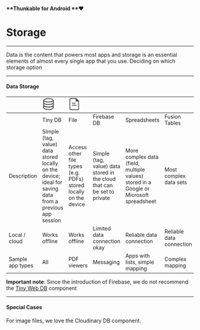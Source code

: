 #### **Thunkable for Android **❤

# Storage

---

Data is the content that powers most apps and storage is an essential elements of almost every single app that you use. Deciding on which storage option

---

#### Data Storage

|  | ![](/assets/tiny-db-icon.png) | ![](/assets/file-icon.png) |  |  |  |
| :--- | :--- | :--- | :--- | :--- | :--- |
|  | Tiny DB | File | Firebase DB | Spreadsheets | Fusion Tables |
| Description | Simple \(tag, value\) data stored locally on the device; ideal for saving data from a previous app session | Access other file types \(e.g. PDFs\) stored locally on the device | Simple \(tag, value\) data stored in the cloud that can be set to private | More complex data \(field, multiple values\) stored in a Google or Microsoft spreadsheet | Most complex data sets |
| Local / cloud | Works offline | Works offline | Limited data connection okay | Reliable data connection | Reliable data connection |
| Sample app types | All | PDF viewers | Messaging | Apps with lists, simple mapping | Complex mapping |

**Important note**: Since the introduction of Firebase, we do not recommend the [Tiny Web DB](/components/storage/tiny-web-db.md) component

---

#### Special Cases

For image files, we love the Cloudinary DB component.

